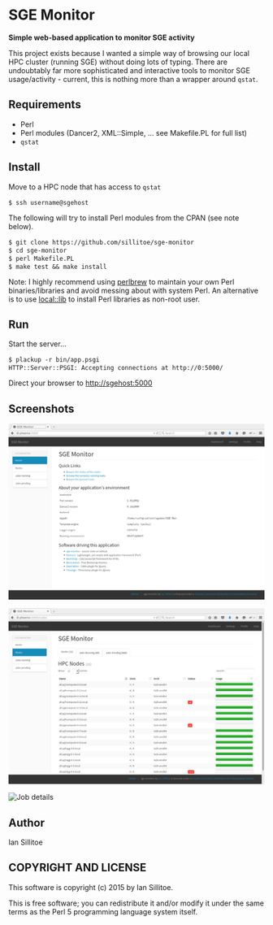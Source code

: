 # SGE Monitor

**Simple web-based application to monitor SGE activity**

This project exists because I wanted a simple way of browsing our local HPC cluster (running SGE)
without doing lots of typing. There are undoubtably far more sophisticated and interactive tools to monitor SGE usage/activity - current, this is nothing more than a wrapper around `qstat`.

## Requirements

 * Perl
 * Perl modules (Dancer2, XML::Simple, ... see Makefile.PL for full list)
 * `qstat`

## Install

Move to a HPC node that has access to `qstat`

    $ ssh username@sgehost

The following will try to install Perl modules from the CPAN (see note below).

    $ git clone https://github.com/sillitoe/sge-monitor
    $ cd sge-monitor
    $ perl Makefile.PL
    $ make test && make install

Note: I highly recommend using [perlbrew](http://perlbrew.pl) to maintain your own Perl binaries/libraries and avoid messing about with system Perl. An alternative is to use [local::lib](http://stackoverflow.com/questions/2980297/how-can-i-use-cpan-as-a-non-root-user "StackOverflow: how-can-i-use-cpan-as-a-non-root-user") to install Perl libraries as non-root user.

## Run

Start the server...

    $ plackup -r bin/app.psgi
    HTTP::Server::PSGI: Accepting connections at http://0:5000/

Direct your browser to [http://sgehost:5000](http://sgehost:5000)

## Screenshots

![Home](/resources/screenshot-home.png?raw=true "Screenshot of home page")

![Nodes](/resources/screenshot-nodes.png?raw=true "Screenshot of 'nodes' page")

![Job details](/resources/screenshot-job-details.png?raw=true "Screenshot of 'jop detail' page")

## Author

Ian Sillitoe

## COPYRIGHT AND LICENSE

This software is copyright (c) 2015 by Ian Sillitoe.

This is free software; you can redistribute it and/or modify it under the same terms as the Perl 5 programming language system itself.
